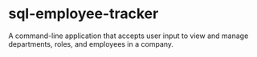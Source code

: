 # sql-employee-tracker
A command-line application that accepts user input to view and manage departments, roles, and employees in a company. 